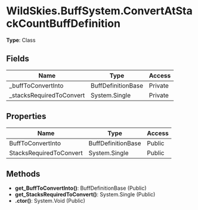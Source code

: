 ﻿# WildSkies.BuffSystem.ConvertAtStackCountBuffDefinition

**Type**: Class

## Fields

| Name | Type | Access |
|------|------|--------|
| _buffToConvertInto | BuffDefinitionBase | Private |
| _stacksRequiredToConvert | System.Single | Private |

## Properties

| Name | Type | Access |
|------|------|--------|
| BuffToConvertInto | BuffDefinitionBase | Public |
| StacksRequiredToConvert | System.Single | Public |

## Methods

- **get_BuffToConvertInto()**: BuffDefinitionBase (Public)
- **get_StacksRequiredToConvert()**: System.Single (Public)
- **.ctor()**: System.Void (Public)

